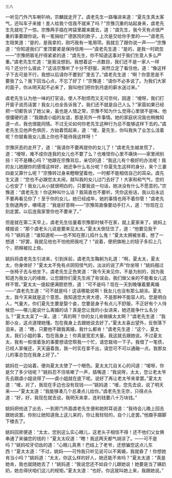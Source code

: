     三八 

   一听见门外汽车喇叭响，宗麟就走开了。虞老先生一路嚷进来道：“夏先生真太客气，还叫车子来接！差人给我个信我不就来了吗？”宗豫沉重的站起身来，虞老先生先就吃了一惊。宗豫两手插在袴袋里踱来踱去，道：“虞先生，我今天有点很严重的事要跟你说。有一笔捐给广德医院的款子，上次是交给你手里的——”虞老先生陪笑道：“是的，是我拿的，刚巧我有一笔用项。我就忘了跟你说一声——”宗豫道：“你知道我们厂里顶要紧是保持信用——”虞老先生道：“是的，是我一时疏忽——”宗豫把眉毛拧得紧紧的道：“虞先生，你不知道这事对于我们生意人多么严重。”虞老先生忙道：“是我没想到。我想着这一点数目，我们还不是一家人一样吗？还分什么彼此？”这话宗豫听了十分不舒服，突然立定了看住他，道：“像这样子下去可是不行，我想以后请你不要到厂里去了。”虞老先生道：“啊？你意思是不要我了么？我下回当心点，不忘了好了！”宗豫道：“请你不必多说了。为我们大家的面子，你从明天起不必来了，我叫他们把你到月底的薪水送过来。”

   虞老先生认为他一味的打官话，使人不耐烦而又无可奈何，因道：“嗳呀，我们打开窗子说亮话罢！我女儿也全告诉我了。我们还不就是自己人么？”家茵如果已经把一切都告诉了她父亲，虽也是人情之常，宗豫不知为什么觉得心里很不是味。他很僵硬的道：“我跟虞小姐的友谊，那是另外一件事情。她的家庭状况我也稍微知道一点，我也很能同情。不过无论如何你老先生这种行为总不能够这样下去的。”虞老先生见他声色俱厉，方始着慌起来，道：“嗳，夏先生，你叫我失了业怎么活着呢？你就看我女儿面上你也不能待我这样呀！”

   宗豫厌恶的走开了，道：“我请你不要再提你的女儿了！”虞老先生越发慌了，道：“嗳呀，难不成你连我的女儿也不要了么？也难怪你心里不痛快——家里闹别扭！可不是糟心吗？”他跟在宗豫背后，亲切的道：“我这儿有个极好的办法呢！我的女儿她跟你的感情这样好，她还争什么名分呢？你夏先生这样的身分，来个三妻四妾又算什么呢？”宗豫转过身来瞪眼望着他，一时都不能相信自己的耳朵。虞先生又道：“您也不必跟您太太闹，就叫我的女儿过门去好了！大家和和气气，您的心也安了！我女儿从小就很明白的，只要我说一句话，她决没有什么不愿意的。”宗豫道：“虞老先生！你这种叫什么话？我简直也不要听。凭你这些话，我以后永远不要再看见你了！至于你的女儿，她已经成年，她的事情也用不着你管！”虞老先生倒退两步，嗫嚅道：“我是好意啊——”宗豫简直像要动手打人，道：“你现在立刻走罢。以后连我家里你也不要来了。”

   但是就在第二天早上，虞老先生估量着宗豫那时候不在家，就上夏家来了。姚妈上楼报说：“那个虞老头儿说是要来见太太。”夏太太倒怔住了，道：“他要见我干吗？”姚妈道：“谁知道呢——也不知在那儿捣什么鬼！”夏太太拥被坐着，想了一想道：“好罢，我就见他也不怕他把我吃了！”说着，便把旗袍上的钮子多扣上几个，把棉被拉上些。

   姚妈将虞老先生引进来，引到床前，虞老先生鞠躬为礼道：“啊，夏太太，夏太太，你身体好？”夏太太不免有点阴阳怪气的，淡淡的说了声“你坐呀！”姚妈掇过一张椅子去与他坐下。虞老先生正色笑道：“我今天来见你，不是为别的，因为我知道为我女儿的缘故，让您跟你们夏先生闹了些误会。我们做父亲的不能看女儿这样不管。”夏太太一提起便满腔悲愤，道：“可不是吗？现在一天到晚嚷着要离婚——”虞老先生道：“可不就是吗！这话哪能说啊！我女儿也没有那么胡涂。夏太太，我今天来就是这个意思。我知道您大贤大德，不是那种不能容人的。您是明白人，气量大，你们夏先生要是娶个妾，您要是身子有点儿不舒服，不正好有个人侍候您——哪儿能说什么离婚的话？真是您让我的小女进来，她还能争什么名分么？”夏太太呆了一呆，道：“真的啊？你的女儿肯做姨太太啊？”虞老先生道：“我那小女，这点道理她懂。包在我身上去跟她说去好了。”夏太太喜出望外，反倒落下泪来，道：“瞎，只要他不跟我离婚，我什么都肯！”虞老先生道：“这个，夏太太，我们小姐的事，包在我身上！你真是宽宏大量。我这就去跟她说。不过夏太太，我有一桩很着急的事要想请您帮我一个忙，请您栽培一下子。我借了一笔债，已经人家催还，天天逼着我，我一时实在拿不出，请您可不可以通融一点。我那女儿的事总包在我身上好了。”

   姚妈在一边站着，便向夏太太使了一个眼色。夏太太兀自关心的问道：“嗳呀，你是欠了多少钱呢？”姚妈忍不住咳嗽了一声，插嘴道：“我说呀，太太，您让老太爷先去跟虞小姐说得了——虞小姐就在底下呢。说好了再让老太爷来拿罢。”夏太太道：“嗳，对了，我现在手边也没有现钱——”姚妈道：“嗳，您先去说，说了明天来——”夏太太道：“我能够凑几个总凑点儿给你。”虞老先生无奈，只得点头道：“好，好，我现在就去说，我明天来拿，连利钱要八十万块钱。”

   姚妈把他送了出去，一到房门外面虞老先生便和她附耳说道：“我待会儿晚上回去跟她说罢。你别让她知道我上这儿来的，你让我轻轻的，自个儿走罢。”他蹑手蹑脚下楼去了。

   姚妈回房便道：“太太，您别这么实心眼儿，这老头子相信不得！还不他们父女俩串通了来骗您的钱的！”夏太太叹道：“瞎！我这两天都气胡涂了。——可不是吗？”姚妈咬牙切齿的道：“心眼儿真黑！巴结上了老爷，还想骗您这点儿东西！”夏太太道：“不过，姚妈——可怜我只听见说可以不离婚，我就昏了！你想她肯当小吗？”姚妈道：“太太，你这么样的好人，她还能不肯吗？”夏太太道：“真是她肯，我也就随她去了！”姚妈道：“我说您还不如自个儿跟她说！她要是当了姨奶奶，她总得伏咱们这儿的规矩。”夏太太道：“也好。你这就叫她上来，我跟她说。”

